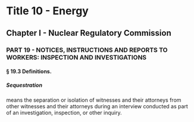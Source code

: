 
# Title 10 - Energy
## Chapter I - Nuclear Regulatory Commission
### PART 19 - NOTICES, INSTRUCTIONS AND REPORTS TO WORKERS: INSPECTION AND INVESTIGATIONS
#### § 19.3 Definitions.
##### Sequestration

means the separation or isolation of witnesses and their attorneys from other witnesses and their attorneys during an interview conducted as part of an investigation, inspection, or other inquiry.
